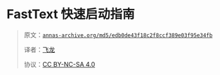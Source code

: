 # FastText 快速启动指南

> 原文：[`annas-archive.org/md5/edb0de43f18c2f8ccf389e03f95e34fb`](https://annas-archive.org/md5/edb0de43f18c2f8ccf389e03f95e34fb)
> 
> 译者：[飞龙](https://github.com/wizardforcel)
> 
> 协议：[CC BY-NC-SA 4.0](http://creativecommons.org/licenses/by-nc-sa/4.0/)